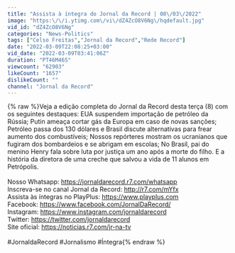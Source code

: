 ```yaml
---
title: "Assista à íntegra do Jornal da Record | 08\/03\/2022"
image: "https:\/\/i.ytimg.com\/vi\/dZ4ZcO8V6Ng\/hqdefault.jpg"
vid_id: "dZ4ZcO8V6Ng"
categories: "News-Politics"
tags: ["Celso Freitas","Jornal da Record","Rede Record"]
date: "2022-03-09T22:08:25+03:00"
vid_date: "2022-03-09T03:41:06Z"
duration: "PT46M46S"
viewcount: "62903"
likeCount: "1657"
dislikeCount: ""
channel: "Jornal da Record"
---
```

{% raw %}Veja a edição completa do Jornal da Record desta terça (8) com os seguintes destaques: EUA suspendem importação de petróleo da Rússia; Putin ameaça cortar gás da Europa em caso de novas sanções; Petróleo passa dos 130 dólares e Brasil discute alternativas para frear aumento dos combustíveis; Nossos repórteres mostram os ucranianos que fugiram dos bombardeios e se abrigam em escolas; No Brasil, pai do menino Henry fala sobre luta por justiça um ano após a morte do filho. E a história da diretora de uma creche que salvou a vida de 11 alunos em Petrópolis.<br /><br />Nosso Whatsapp: <a rel="nofollow" target="blank" href="https://jornaldarecord.r7.com/whatsapp">https://jornaldarecord.r7.com/whatsapp</a><br />Inscreva-se no canal Jornal da Record:   <a rel="nofollow" target="blank" href="http://r7.com/mYfx">http://r7.com/mYfx</a><br />Assista às íntegras no PlayPlus:   <a rel="nofollow" target="blank" href="https://www.playplus.com">https://www.playplus.com</a><br />Facebook:   <a rel="nofollow" target="blank" href="https://www.facebook.com/JornalDaRecord/">https://www.facebook.com/JornalDaRecord/</a><br />Instagram:    <a rel="nofollow" target="blank" href="https://www.instagram.com/jornaldarecord">https://www.instagram.com/jornaldarecord</a><br />Twitter:    <a rel="nofollow" target="blank" href="https://twitter.com/jornaldarecord">https://twitter.com/jornaldarecord</a><br />Site oficial:    <a rel="nofollow" target="blank" href="https://noticias.r7.com/jr-na-tv">https://noticias.r7.com/jr-na-tv</a><br /><br />#JornaldaRecord #Jornalismo #Íntegra{% endraw %}

